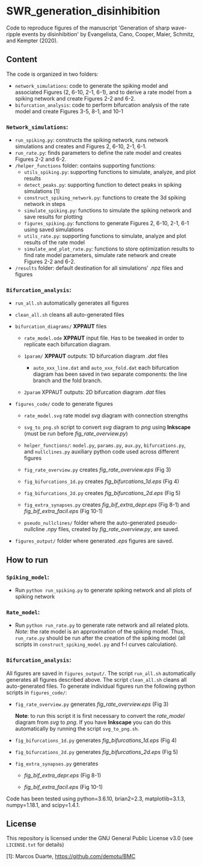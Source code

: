 # SWR_generation_disinhibition
Code to reproduce figures of the manuscript 'Generation of sharp wave-ripple events by disinhibition' by Evangelista, Cano, Cooper, Maier, Schmitz, and Kempter (2020).

## Content

The code is organized in two folders:
 - `network_simulations`: code to generate the spiking model and associated Figures (2, 6-10, 2-1, 6-1), and to derive a rate model from a spiking network and create Figures 2-2 and 6-2.
 - `bifurcation_analysis`: code to perform bifurcation analysis of the rate model and create Figures 3-5, 8-1, and 10-1

### `Network_simulations`:
 - `run_spiking.py`: constructs the spiking network, runs network simulations and creates and Figures 2, 6-10, 2-1, 6-1.
 - `run_rate.py`: finds parameters to define the rate model and creates Figures 2-2 and 6-2.
 - `/helper_functions` folder: contains supporting functions:
    - `utils_spiking.py`: supporting functions to simulate, analyze, and plot results
    - `detect_peaks.py`: supporting function to detect peaks in spiking simulations [1]
    - `construct_spiking_network.py`: functions to create the 3d spiking network in steps
    - `simulate_spiking.py`: functions to simulate the spiking network and save results for plotting
    - `figures_spiking.py`: functions to generate Figures 2, 6-10, 2-1, 6-1 using saved simulations
    - `utils_rate.py`: supporting functions to simulate, analyze and plot results of the rate model
    - `simulate_and_plot_rate.py`: functions to store optimization results to find rate model parameters, simulate rate network and create Figures 2-2 and 6-2.
 - `/results` folder: default destination for all simulations' .npz files and figures

### `Bifurcation_analysis`:
 - `run_all.sh` automatically generates all figures

 - `clean_all.sh` cleans all auto-generated files

 - `bifurcation_diagrams/` **XPPAUT** files

   - `rate_model.ode` **XPPAUT** input file. Has to be tweaked in order to replicate each bifurcation diagram.

   - `1param/` **XPPAUT** outputs: 1D bifurcation diagram *.dat* files

     - `auto_xxx_line.dat` and `auto_xxx_fold.dat` each bifurcation diagram has been saved in two separate components: the line branch and the fold branch.

   - `2param` XPPAUT outputs: 2D bifurcation diagram *.dat* files

 - `figures_code/` code to generate figures

   - `rate_model.svg` rate model *svg* diagram with connection strengths

   - `svg_to_png.sh` script to convert *svg* diagram to *png* using **Inkscape** (must be run before *fig_rate_overview.py*)

   - `helper_functions/`: `model.py`, `params.py`, `aux.py`, `bifurcations.py`, and `nullclines.py` auxiliary python code used across different figures

   - `fig_rate_overview.py` creates *fig_rate_overview.eps* (Fig 3)

   - `fig_bifurcations_1d.py` creates *fig_bifurcations_1d.eps* (Fig 4)

   - `fig_bifurcations_2d.py` creates *fig_bifurcations_2d.eps* (Fig 5)

   - `fig_extra_synapses.py` creates *fig_bif_extra_depr.eps* (Fig 8-1) and *fig_bif_extra_facil.eps* (Fig 10-1)

   - `pseudo_nullclines/` folder where the auto-generated pseudo-nullcline *.npy* files, created by *fig_rate_overview.py*, are saved.

 - `figures_output/` folder where generated *.eps* figures are saved.

## How to run

### `Spiking_model`:
- Run `python run_spiking.py` to generate spiking network and all plots of spiking network

### `Rate_model`:
- Run `python run_rate.py` to generate rate network and all related plots.  *Note*: the rate model is an approximation of the spiking model. Thus, `run_rate.py` should be run after the creation of the spiking model (all scripts in `construct_spiking_model.py` and f-I curves calculation).


### `Bifurcation_analysis`:
All figures are saved in `figures_output/`. The script `run_all.sh` automatically generates all figures described above. The script `clean_all.sh` cleans all auto-generated files. To generate individual figures run the following python scripts in `figures_code/`:

- `fig_rate_overview.py` generates *fig_rate_overview.eps* (Fig 3)

  **Note**: to run this script it is first necessary to convert the *rate_model* diagram from *svg* to *png*. If you have **Inkscape** you can do this automatically by running the script `svg_to_png.sh`.

- `fig_bifurcations_1d.py` generates *fig_bifurcations_1d.eps* (Fig 4)

- `fig_bifurcations_2d.py` generates *fig_bifurcations_2d.eps* (Fig 5)

- `fig_extra_synapses.py` generates

  - *fig_bif_extra_depr.eps* (Fig 8-1)

  - *fig_bif_extra_facil.eps* (Fig 10-1)



Code has been tested using python=3.6.10, brian2=2.3, matplotlib=3.1.3, numpy=1.18.1, and scipy=1.4.1.

## License
This repository is licensed under the
GNU General Public License v3.0 (see `LICENSE.txt` for details)


 [1]: Marcos Duarte, https://github.com/demotu/BMC

